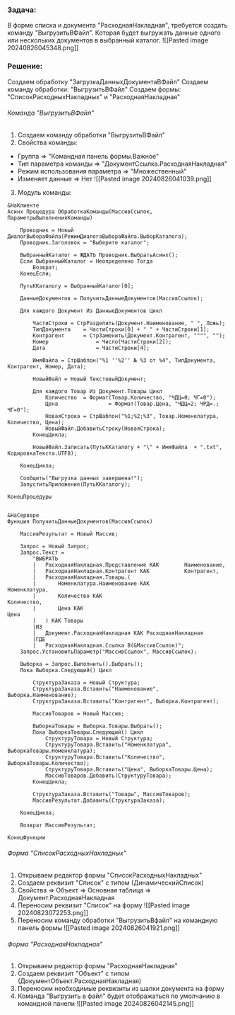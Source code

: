 ### Задача:
В форме списка и документа "РасходнаяНакладная", требуется создать команду "ВыгрузитьВФайл".
Которая будет выгружать данные одного или нескольких документов в выбранный каталог.
![[Pasted image 20240826045348.png]]
### Решение:
Создаем обработку "ЗагрузкаДанныхДокументаВФайл"
Создаем команду обработки: "ВыгрузитьВФайл"
Создаем формы: "СписокРасходныхНакладных" и "РасходнаяНакладная"
###### Команда "ВыгрузитьВФайл"
1. Создаем команду обработки "ВыгрузитьВФайл"
2. Свойства команды:
- Группа							=> "Командная панель формы.Важное"
- Тип параметра команды			=> "ДокументСсылка.РасходнаяНакладная"
- Режим использования параметра	=> "Множественный"
- Изменяет данные				=> Нет
![[Pasted image 20240826041039.png]]
3. Модуль команды:
```bsl
&НаКлиенте
Асинх Процедура ОбработкаКоманды(МассивСсылок, ПараметрыВыполненияКоманды)
	
	Проводник = Новый ДиалогВыбораФайла(РежимДиалогаВыбораФайла.ВыборКаталога);
	Проводник.Заголовок = "Выберите каталог";
	
	ВыбранныйКаталог = ЖДАТЬ Проводник.ВыбратьАсинх();
	Если ВыбранныйКаталог = Неопределено Тогда
		Возврат;
	КонецЕсли;
	
	ПутьККаталогу = ВыбранныйКаталог[0];
	
	ДанныеДокументов = ПолучитьДанныеДокументов(МассивСсылок);

	Для каждого Документ Из ДанныеДокументов Цикл
		
		ЧастиСтроки	= СтрРазделить(Документ.Наименование, " ", Ложь);
		ТипДокумента	= ЧастиСтроки[0] + " " + ЧастиСтроки[1];
		Контрагент		= СтрЗаменить(Документ.Контрагент, """", "");
		Номер				= Число(ЧастиСтроки[2]);
		Дата				= ЧастиСтроки[4];
		
		ИмяФайла = СтрШаблон("%1 ''%2'' № %3 от %4", ТипДокумента, Контрагент, Номер, Дата);
		
		НовыйФайл = Новый ТекстовыйДокумент;

		Для каждого Товар Из Документ.Товары Цикл
			Количество	= Формат(Товар.Количество, "ЧДЦ=0; ЧГ=0");
			Цена				= Формат(Товар.Цена, "ЧДЦ=2; ЧРД=.; ЧГ=0");
			НоваяСтрока	= СтрШаблон("%1;%2;%3", Товар.Номенклатура, Количество, Цена);
			НовыйФайл.ДобавитьСтроку(НоваяСтрока);
		КонецЦикла;

		НовыйФайл.Записать(ПутьККаталогу + "\" + ИмяФайла  + ".txt", КодировкаТекста.UTF8);
		
	КонецЦикла; 
	
	Сообщить("Выгрузка данных завершена!");
	ЗапуститьПриложение(ПутьККаталогу);
	
КонецПроцедуры


&НаСервере
Функция ПолучитьДанныеДокументов(МассивСсылок)

	МассивРезультат = Новый Массив;
	
	Запрос = Новый Запрос;
	Запрос.Текст = 
		"ВЫБРАТЬ
		|	РасходнаяНакладная.Представление КАК		Наименование,
		|	РасходнаяНакладная.Контрагент КАК			Контрагент,
		|	РасходнаяНакладная.Товары.(
		|		Номенклатура.Наименование КАК				Номенклатура,
		|		Количество КАК										Количество,
		|		Цена КАК													Цена
		|	) КАК Товары
		|ИЗ
		|	Документ.РасходнаяНакладная КАК РасходнаяНакладная
		|ГДЕ
		|	РасходнаяНакладная.Ссылка В(&МассивСсылок)";
	Запрос.УстановитьПараметр("МассивСсылок", МассивСсылок);
	
	Выборка = Запрос.Выполнить().Выбрать();
	Пока Выборка.Следующий() Цикл
		
		СтруктураЗаказа = Новый Структура;
		СтруктураЗаказа.Вставить("Наименование", Выборка.Наименование);
		СтруктураЗаказа.Вставить("Контрагент", Выборка.Контрагент);
		
		МассивТоваров = Новый Массив;
		
		ВыборкаТовары = Выборка.Товары.Выбрать();
		Пока ВыборкаТовары.Следующий() Цикл
			СтруктуруТовара = Новый Структура;
			СтруктуруТовара.Вставить("Номенклатура", ВыборкаТовары.Номенклатура);
			СтруктуруТовара.Вставить("Количество", ВыборкаТовары.Количество);
			СтруктуруТовара.Вставить("Цена", ВыборкаТовары.Цена);
			МассивТоваров.Добавить(СтруктуруТовара);
		КонецЦикла;
		
		СтруктураЗаказа.Вставить("Товары", МассивТоваров);
		МассивРезультат.Добавить(СтруктураЗаказа);
		
	КонецЦикла;
	
	Возврат МассивРезультат;
	
КонецФункции
```
###### Форма "СписокРасходныхНакладных"
1. Открываем редактор формы "СписокРасходныхНакладных"
2. Создаем реквизит "Список" с типом (ДинамическийСписок)
3. Свойства => Объект => Основная таблица => Документ.РасходнаяНакладная
4. Переносим реквизит "Список" на форму
![[Pasted image 20240823072253.png]]
5. Переносим команду обработки "ВыгрузитьВфайл" на командную панель формы
![[Pasted image 20240826041921.png]]
###### Форма "РасходнаяНакладная"
1. Открываем редактор формы "РасходнаяНакладная"
2. Создаем реквизит "Объект" с типом (ДокументОбъект.РасходнаяНакладная)
3. Переносим необходимые реквизиты из шапки документа на форму
4. Команда "Выгрузить в файл" будет отображаться по умолчанию в командной панели
![[Pasted image 20240826042145.png]]

